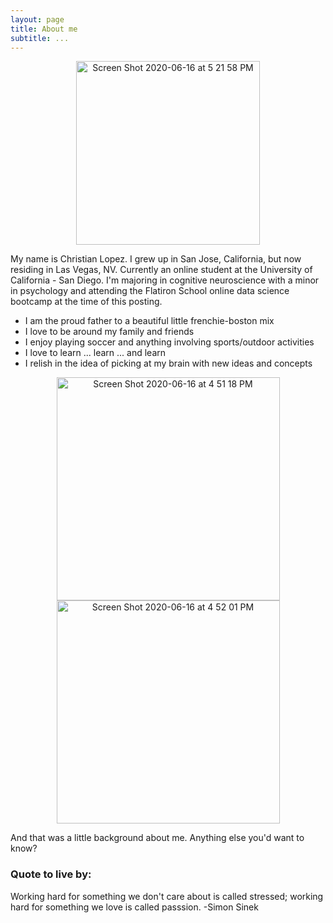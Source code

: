 ```yaml
---
layout: page
title: About me
subtitle: ...
---
```


<p align = 'center'><img width="294" alt="Screen Shot 2020-06-16 at 5 21 58 PM" src="https://user-images.githubusercontent.com/53641091/84840996-fcb83380-aff5-11ea-8f27-1a9397094c41.png">
</p>

My name is Christian Lopez. I grew up in San Jose, California, but now residing in Las Vegas, NV. Currently an online student at the University of California - San Diego. I'm majoring in cognitive neuroscience with a minor in psychology and attending the Flatiron School online data science bootcamp at the time of this posting. 

- I am the proud father to a beautiful little frenchie-boston mix 
- I love to be around my family and friends
- I enjoy playing soccer and anything involving sports/outdoor activities 
- I love to learn ... learn ... and learn 
- I relish in the idea of picking at my brain with new ideas and concepts  

<p align = 'center'>
<img width="357" alt="Screen Shot 2020-06-16 at 4 51 18 PM" src="https://user-images.githubusercontent.com/53641091/84840129-84e90980-aff3-11ea-9b35-c1eb40aa9527.png">

<img width="357" alt="Screen Shot 2020-06-16 at 4 52 01 PM" src="https://user-images.githubusercontent.com/53641091/84839501-0c357d80-aff2-11ea-9f81-c681d0e0ad18.png">
</p>

And that was a little background about me. Anything else you'd want to know? 

### Quote to live by: 

Working hard for something we don't care about is called stressed; working hard for something we love is called passsion. -Simon Sinek 
